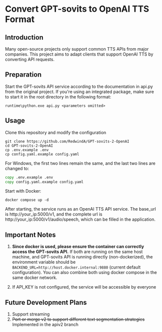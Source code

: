 # Convert GPT-sovits to OpenAI TTS Format

## Introduction

Many open-source projects only support common TTS APIs from major companies. This project aims to adapt clients that support OpenAI TTS by converting API requests.

## Preparation  

Start the GPT-sovits API service according to the documentation in api.py from the original project. If you're using an integrated package, make sure to start it in the root directory in the following format:

```shell
runtime\python.exe api.py <parameters omitted>
```

## Usage

Clone this repository and modify the configuration

```shell
git clone https://github.com/RedwindA/GPT-sovits-2-OpenAI
cd GPT-sovits-2-OpenAI
cp .env.example .env
cp config.yaml.example config.yaml
```

For Windows, the first two lines remain the same, and the last two lines are changed to:

```cmd
copy .env.example .env
copy config.yaml.example config.yaml
```

Start with Docker:

```shell
docker compose up -d
```

After starting, the service runs as an OpenAI TTS API service. The base_url is http://your_ip:5000/v1, and the complete url is http://your_ip:5000/v1/audio/speech, which can be filled in the application.

## Important Notes

1. **Since docker is used, please ensure the container can correctly access the GPT-sovits API.**
If both are running on the same host machine, and GPT-sovits API is running directly (non-dockerized), the environment variable should be `BACKEND_URL=http://host.docker.internal:9880` (current default configuration). You can also combine both using docker compose in the same docker network.

2. If API_KEY is not configured, the service will be accessible by everyone

## Future Development Plans

1. Support streaming
2. ~~Port or merge v2 to support different text segmentation strategies~~ Implemented in the apiv2 branch
```

